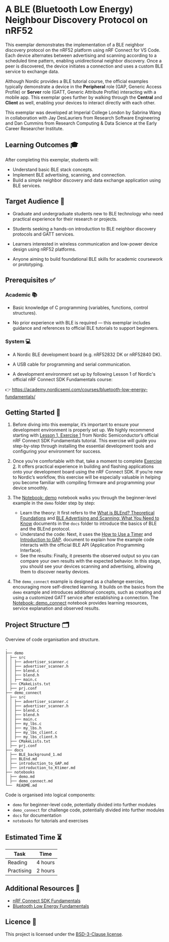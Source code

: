 <!--
This README template is designed with dual purpose.

It should help you think about and plan various aspects of your
exemplar. In this regard, the document need not be completed in
a single pass. Some sections will be relatively straightforward
to complete, others may evolve over time.

Once complete, this README will serve as the landing page for
your exemplar, providing learners with an outline of what they
can expect should they engage with the work.

Recall that you are developing a software project and learning
resource at the same time. It is important to keep this in mind
throughout the development and plan accordingly.
-->


<!-- Your exemplar title. Make it sound catchy! -->
# A BLE (Bluetooth Low Energy) Neighbour Discovery Protocol on nRF52

<!-- A brief description of your exemplar, which may include an image -->

This exemplar demonstrates the implementation of a BLE neighbor discovery protocol on the nRF52 platform using nRF Connect for VS Code. Each device alternates between advertising and scanning according to a scheduled time pattern, enabling unidirectional neighbor discovery. Once a peer is discovered, the device initiates a connection and uses a custom BLE service to exchange data. 

Although Nordic provides a BLE tutorial course, the official examples typically demonstrate a device in the **Peripheral** role (GAP, Generic Access Profile) or **Server** role (GATT, Generic Attribute Profile) interacting with a mobile app. This exemplar goes further by walking through the **Central** and **Client** as well, enabling your devices to interact directly with each other.

<!-- Author information -->
This exemplar was developed at Imperial College London by Sabrina Wang in
collaboration with Jay DesLauriers from Research Software Engineering and
Dan Cummins from Research Computing & Data Science at the Early Career
Researcher Institute.


<!-- Learning Outcomes. 
Aim for 3 - 4 points that illustrate what knowledge and
skills will be gained by studying your ReCoDE exemplar. -->
## Learning Outcomes 🎓

After completing this exemplar, students will:

- Understand basic BLE stack concepts.
- Implement BLE advertising, scanning, and connection.
- Build a simple neighbor discovery and data exchange application using BLE services.


<!-- Audience. Think broadly as to who will benefit. -->
## Target Audience 🎯

* Graduate and undergraduate students new to BLE technology who need practical experience for their research or projects.

* Students seeking a hands-on introduction to BLE neighbor discovery protocols and GATT services.

* Learners interested in wireless communication and low-power device design using nRF52 platforms.

* Anyone aiming to build foundational BLE skills for academic coursework or prototyping.


<!-- Requirements.
What skills and knowledge will students need before starting?
e.g. ECRI courses, knowledge of a programming language or library...

Is it a prerequisite skill or learning outcome?
e.g. If your project uses a niche library, you could either set it as a
requirement or make it a learning outcome above. If a learning outcome,
you must include a relevant section that helps with learning this library.
-->
## Prerequisites ✅

### Academic 📚

- Basic knowledge of C programming (variables, functions, control structures).

- No prior experience with BLE is required — this exemplar includes guidance and references to official BLE tutorials to support beginners.

### System 💻

- A Nordic BLE development board (e.g. nRF52832 DK or nRF52840 DK).

- A USB cable for programming and serial communication.

- A development environment set up by following Lesson 1 of Nordic's official nRF Connect SDK Fundamentals course:

👉 https://academy.nordicsemi.com/courses/bluetooth-low-energy-fundamentals/

    

<!-- Quick Start Guide. Tell learners how to engage with the exemplar. -->
## Getting Started 🚀

1. Before diving into this exemplar, it’s important to ensure your development environment is properly set up. We highly recommend starting with [Lesson 1, Exercise 1](https://academy.nordicsemi.com/courses/nrf-connect-sdk-fundamentals/lessons/lesson-1-nrf-connect-sdk-introduction/topic/exercise-1-1/) from Nordic Semiconductor’s official nRF Connect SDK Fundamentals tutorial. This exercise will guide you step-by-step through installing the essential development tools and configuring your environment for success.

2. Once you’re comfortable with that, take a moment to complete [Exercise 2](https://academy.nordicsemi.com/courses/nrf-connect-sdk-fundamentals/lessons/lesson-1-nrf-connect-sdk-introduction/topic/exercise-2-1/). It offers practical experience in building and flashing applications onto your development board using the nRF Connect SDK. If you’re new to Nordic’s workflow, this exercise will be especially valuable in helping you become familiar with compiling firmware and programming your device smoothly.

3. The [Notebook: demo](notebooks/demo.md) notebook walks you through the beginner-level example in the `demo` folder step by step:
    - Learn the theory: It first refers to the [What is BLEnd? Theoretical Foundations](docs/BLEnd.md) and [BLE Advertising and Scanning: What You Need to Know](docs/BLE_background_1.md) documents in the `docs` folder to introduce the basics of BLE and the BLEnd protocol.   
    - Understand the code: Next, it uses the [How to Use a Timer](docs/introduction_to_Ktimer.md) and [Introduction to GAP](docs/introduction_to_GAP.md). document to explain how the example code interacts with the official BLE API (Application Programming Interface).   
    - See the results: Finally, it presents the observed output so you can compare your own results with the expected behavior. In this stage, you should see your devices scanning and advertising, allowing them to discover nearby devices.  

4. The `demo_connect` example is designed as a challenge exercise, encouraging more self-directed learning. It builds on the basics from the `demo` example and introduces additional concepts, such as creating and using a customized GATT service after establishing a connection. The [Notebook: demo_connect](notebooks/demo_connect.md) notebook provides learning resources, service explanation and observed results.



<!-- Repository structure. Explain how your code is structured. -->
## Project Structure 🗂️

Overview of code organisation and structure.

```
.
├── demo
│ ├── src
│ │ ├── advertiser_scanner.c
│ │ ├── advertiser_scanner.h
│ │ ├── blend.c
│ │ ├── blend.h
│ │ ├── main.c
│ ├── CMakeLists.txt
│ ├── prj.conf
├── demo_connect
│ ├── src
│ │ ├── advertiser_scanner.c
│ │ ├── advertiser_scanner.h
│ │ ├── blend.c
│ │ ├── blend.h
│ │ ├── main.c
│ │ ├── my_lbs.c
│ │ ├── my_lbs.h
│ │ ├── my_lbs_client.c
│ │ ├── my_lbs_client.h
│ ├── CMakeLists.txt
│ ├── prj.conf
├── docs
│ ├── BLE_background_1.md
│ ├── BLEnd.md
│ ├── introduction_to_GAP.md
│ ├── introduction_to_Ktimer.md
├── notebooks
│ ├── demo.md
│ ├── demo_connect.md
└──  README.md
```

Code is organised into logical components:
- `demo` for beginner-level code, potentially divided into further modules
- `demo_connect` for challenge code, potentially divided into further modules
- `docs` for documentation
- `notebooks` for tutorials and exercises

## Estimated Time ⏳

| Task       | Time    |
| ---------- | ------- |
| Reading    | 4 hours |
| Practising | 2 hours |


<!-- Any references, or other resources. -->
## Additional Resources 🔗

- [nRF Connect SDK Fundamentals](https://academy.nordicsemi.com/courses/nrf-connect-sdk-fundamentals/)
- [Bluetooth Low Energy Fundamentals](https://academy.nordicsemi.com/courses/bluetooth-low-energy-fundamentals/)
<!-- LICENCE.
Imperial prefers BSD-3. Please update the LICENSE.md file with the current year.
-->
## Licence 📄

This project is licensed under the [BSD-3-Clause license](LICENSE.md).
